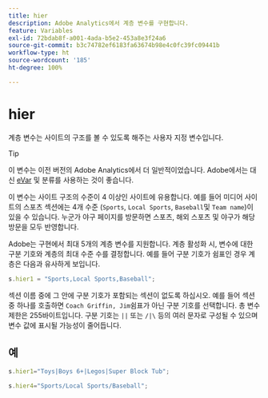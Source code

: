 ```yaml
---
title: hier
description: Adobe Analytics에서 계층 변수를 구현합니다.
feature: Variables
exl-id: 72bdab8f-a001-4ada-b5e2-453a8e3f24a6
source-git-commit: b3c74782ef6183fa63674b98e4c0fc39fc09441b
workflow-type: ht
source-wordcount: '185'
ht-degree: 100%

---
```


# hier

계층 변수는 사이트의 구조를 볼 수 있도록 해주는 사용자 지정 변수입니다.

>[!TIP]
>
>이 변수는 이전 버전의 Adobe Analytics에서 더 일반적이었습니다. Adobe에서는 대신 [eVar](evar.md) 및 분류를 사용하는 것이 좋습니다.

이 변수는 사이트 구조의 수준이 4 이상인 사이트에 유용합니다. 예를 들어 미디어 사이트의 스포츠 섹션에는 4개 수준 (`Sports`, `Local Sports`, `Baseball`및 `Team name`)이 있을 수 있습니다. 누군가 야구 페이지를 방문하면 스포츠, 해외 스포츠 및 야구가 해당 방문을 모두 반영합니다.

Adobe는 구현에서 최대 5개의 계층 변수를 지원합니다. 계층 활성화 시, 변수에 대한 구분 기호와 계층의 최대 수준 수를 결정합니다. 예를 들어 구분 기호가 쉼표인 경우 계층은 다음과 유사하게 보입니다.

```js
s.hier1 = "Sports,Local Sports,Baseball";
```

섹션 이름 중에 그 안에 구분 기호가 포함되는 섹션이 없도록 하십시오. 예를 들어 섹션 중 하나를 호출하면 `Coach Griffin, Jim`쉼표가 아닌 구분 기호를 선택합니다. 총 변수 제한은 255바이트입니다. 구분 기호는 `||` 또는 `/|\` 등의 여러 문자로 구성될 수 있으며 변수 값에 표시될 가능성이 줄어듭니다.

## 예

```js
s.hier1="Toys|Boys 6+|Legos|Super Block Tub";
```

```js
s.hier4="Sports/Local Sports/Baseball";
```
